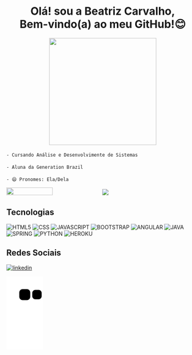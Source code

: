 <div align="center">
    <h1>Olá! sou a Beatriz Carvalho, <br> Bem-vindo(a) ao meu GitHub!😊</h1>
    <img height="280" width= "280" src= "https://user-images.githubusercontent.com/75185802/149973447-7ad7faa9-c890-41ec-9d09-081106b62aa2.gif"/>
</div>

<div align="left">
  <p>
      
    - Cursando Análise e Desenvolvimente de Sistemas
      
    - Aluna da Generation Brazil

    - 😄 Pronomes: Ela/Dela
      
   </p>
</div>
<div align="left">
    <img height="49%" width="49%" src= "https://github-readme-stats.vercel.app/api?username=Biah98&show_icons=true&theme=panda"/>
    <img heigth="50%" width="50%" src= "https://github-readme-stats.vercel.app/api/top-langs/?username=Biah98&layout=compact&langs_count=7&theme=panda"/>
</div>

## Tecnologias

![HTML5](https://img.shields.io/badge/HTML5-E34F26?style=for-the-badge&logo=html5&logoColor=white)
![CSS](https://img.shields.io/badge/CSS3-1572B6?style=for-the-badge&logo=css3&logoColor=white)
![JAVASCRIPT](https://img.shields.io/badge/JavaScript-F7DF1E?style=for-the-badge&logo=javascript&logoColor=black)
![BOOTSTRAP](https://img.shields.io/badge/Bootstrap-563D7C?style=for-the-badge&logo=bootstrap&logoColor=white)
![ANGULAR](https://img.shields.io/badge/Angular-DD0031?style=for-the-badge&logo=angular&logoColor=white)
![JAVA](https://img.shields.io/badge/Java-ED8B00?style=for-the-badge&logo=java&logoColor=white)
![SPRING](https://img.shields.io/badge/Spring-6DB33F?style=for-the-badge&logo=spring&logoColor=white)
![PYTHON](https://img.shields.io/badge/Python-14354C?style=for-the-badge&logo=python&logoColor=white)
![HEROKU](https://img.shields.io/badge/MySQL-00000F?style=for-the-badge&logo=mysql&logoColor=white)

## Redes Sociais

[![linkedin](https://img.shields.io/badge/LinkedIn-0077B5?style=for-the-badge&logo=linkedin&logoColor=white)](https://www.linkedin.com/in/beatriz-scarvalho98/)



![snake animation](https://raw.githubusercontent.com/Biah98/Biah98/output/github-contribution-grid-snake.svg)

